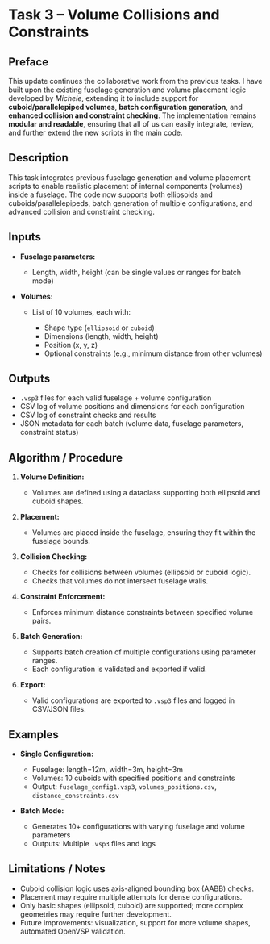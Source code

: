 # Task 3 – Volume Collisions and Constraints

## Preface

This update continues the collaborative work from the previous tasks. I have built upon the existing fuselage generation and volume placement logic developed by *Michele*, extending it to include support for **cuboid/parallelepiped volumes**, **batch configuration generation**, and **enhanced collision and constraint checking**. The implementation remains **modular and readable**, ensuring that all of us can easily integrate, review, and further extend the new scripts in the main code.

## Description 

This task integrates previous fuselage generation and volume placement scripts to enable realistic placement of internal components (volumes) inside a fuselage. The code now supports both ellipsoids and cuboids/parallelepipeds, batch generation of multiple configurations, and advanced collision and constraint checking.

## Inputs

* **Fuselage parameters:**

  * Length, width, height (can be single values or ranges for batch mode)
* **Volumes:**

  * List of 10 volumes, each with:

    * Shape type (`ellipsoid` or `cuboid`)
    * Dimensions (length, width, height)
    * Position (x, y, z)
    * Optional constraints (e.g., minimum distance from other volumes)

## Outputs

* `.vsp3` files for each valid fuselage + volume configuration
* CSV log of volume positions and dimensions for each configuration
* CSV log of constraint checks and results
* JSON metadata for each batch (volume data, fuselage parameters, constraint status)

## Algorithm / Procedure

1. **Volume Definition:**

   * Volumes are defined using a dataclass supporting both ellipsoid and cuboid shapes.
2. **Placement:**

   * Volumes are placed inside the fuselage, ensuring they fit within the fuselage bounds.
3. **Collision Checking:**

   * Checks for collisions between volumes (ellipsoid or cuboid logic).
   * Checks that volumes do not intersect fuselage walls.
4. **Constraint Enforcement:**

   * Enforces minimum distance constraints between specified volume pairs.
5. **Batch Generation:**

   * Supports batch creation of multiple configurations using parameter ranges.
   * Each configuration is validated and exported if valid.
6. **Export:**

   * Valid configurations are exported to `.vsp3` files and logged in CSV/JSON files.

## Examples

* **Single Configuration:**

  * Fuselage: length=12m, width=3m, height=3m
  * Volumes: 10 cuboids with specified positions and constraints
  * Output: `fuselage_config1.vsp3`, `volumes_positions.csv`, `distance_constraints.csv`
* **Batch Mode:**

  * Generates 10+ configurations with varying fuselage and volume parameters
  * Outputs: Multiple `.vsp3` files and logs

## Limitations / Notes

* Cuboid collision logic uses axis-aligned bounding box (AABB) checks.
* Placement may require multiple attempts for dense configurations.
* Only basic shapes (ellipsoid, cuboid) are supported; more complex geometries may require further development.
* Future improvements: visualization, support for more volume shapes, automated OpenVSP validation.
